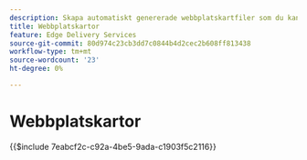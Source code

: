 ```yaml
---
description: Skapa automatiskt genererade webbplatskartfiler som du kan referera till från dina robots.txt. Detta underlättar för SEO och identifieringen av nytt innehåll.
title: Webbplatskartor
feature: Edge Delivery Services
source-git-commit: 80d974c23cb3dd7c0844b4d2cec2b608ff813438
workflow-type: tm+mt
source-wordcount: '23'
ht-degree: 0%

---
```


# Webbplatskartor

{{$include 7eabcf2c-c92a-4be5-9ada-c1903f5c2116}}
